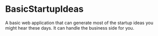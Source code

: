 # BasicStartupIdeas
A basic web application that can generate most of the startup ideas you might hear these days. It can handle the business side for you.
